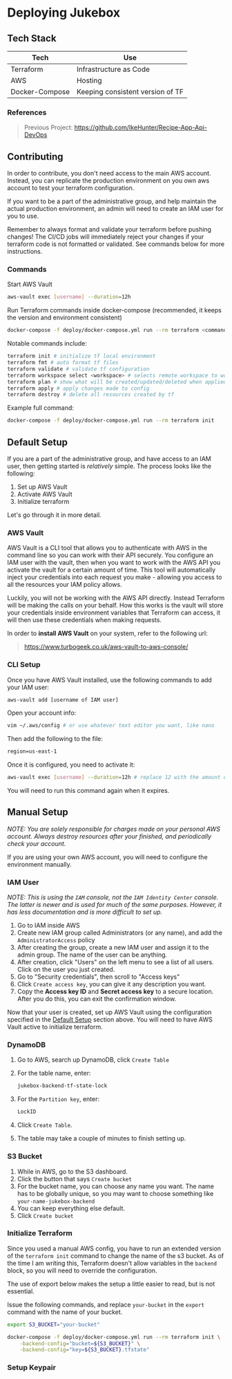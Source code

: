 # Deploying Jukebox

## Tech Stack

| Tech           | Use                              |
| -------------- | -------------------------------- |
| Terraform      | Infrastructure as Code           |
| AWS            | Hosting                          |
| Docker-Compose | Keeping consistent version of TF |

### References

> Previous Project: <https://github.com/IkeHunter/Recipe-App-Api-DevOps>

## Contributing

In order to contribute, you don't need access to the main AWS account. Instead, you can replicate the production environment on you own aws account to test your terraform configuration.

If you want to be a part of the administrative group, and help maintain the actual production environment, an admin will need to create an IAM user for you to use.

Remember to always format and validate your terraform before pushing changes! The CI/CD jobs will immediately reject your changes if your terraform code is not formatted or validated. See commands below for more instructions.

### Commands

Start AWS Vault

```sh
aws-vault exec [username] --duration=12h
```

Run Terraform commands inside docker-compose (recommended, it keeps the version and environment consistent)

```sh
docker-compose -f deploy/docker-compose.yml run --rm terraform <command>
```

Notable commands include:

```sh
terraform init # initialize tf local environment
terraform fmt # auto format tf files
terraform validate # validate tf configuration
terraform workspace select <workspace> # selects remote workspace to work in
terraform plan # show what will be created/updated/deleted when applied
terraform apply # apply changes made to config
terraform destroy # delete all resources created by tf
```

Example full command:

```sh
docker-compose -f deploy/docker-compose.yml run --rm terraform init
```

## Default Setup

If you are a part of the administrative group, and have access to an IAM user, then getting started is *relatively* simple. The process looks like the following:

1. Set up AWS Vault
2. Activate AWS Vault
3. Initialize terraform

Let's go through it in more detail.

### AWS Vault

AWS Vault is a CLI tool that allows you to authenticate with AWS in the command line so you can work with their API securely. You configure an IAM user with the vault, then when you want to work with the AWS API you activate the vault for a certain amount of time. This tool will automatically inject your credentials into each request you make - allowing you access to all the resources your IAM policy allows.

Luckily, you will not be working with the AWS API directly. Instead Terraform will be making the calls on your behalf. How this works is the vault will store your credentials inside environment variables that Terraform can access, it will then use these credentials when making requests.

In order to **install AWS Vault** on your system, refer to the following url:

> <https://www.turbogeek.co.uk/aws-vault-to-aws-console/>

### CLI Setup

Once you have AWS Vault installed, use the following commands to add your IAM user:

```sh
aws-vault add [username of IAM user]
```

Open your account info:

```sh
vim ~/.aws/config # or use whatever text editor you want, like nano
```

Then add the following to the file:

```txt
region=us-east-1
```

Once it is configured, you need to activate it:

```sh
aws-vault exec [username] --duration=12h # replace 12 with the amount of hours you need it open for
```

You will need to run this command again when it expires.

## Manual Setup

*NOTE: You are solely responsible for charges made on your personal AWS account. Always destroy resources after your finished, and periodically check your account.*

If you are using your own AWS account, you will need to configure the environment manually.

### IAM User

*NOTE: This is using the `IAM` console, not the `IAM Identity Center` console. The latter is newer and is used for much of the same purposes. However, it has less documentation and is more difficult to set up.*

1. Go to IAM inside AWS
2. Create new IAM group called Administrators (or any name), and add the `AdministratorAccess` policy
3. After creating the group, create a new IAM user and assign it to the admin group. The name of the user can be anything.
4. After creation, click "Users" on the left menu to see a list of all users. Click on the user you just created.
5. Go to "Security credentials", then scroll to "Access keys"
6. Click `Create access key`, you can give it any description you want.
7. Copy the **Access key ID** and **Secret access key** to a secure location. After you do this, you can exit the confirmation window.

Now that your user is created, set up AWS Vault using the configuration specified in the [Default Setup](#default-setup) section above. You will need to have AWS Vault active to initialize terraform.

### DynamoDB

1. Go to AWS, search up DynamoDB, click `Create Table`
2. For the table name, enter:

    ```txt
    jukebox-backend-tf-state-lock
    ```

3. For the `Partition key`, enter:

    ```txt
    LockID
    ```

4. Click `Create Table`.
5. The table may take a couple of minutes to finish setting up.

### S3 Bucket

1. While in AWS, go to the S3 dashboard.
2. Click the button that says `Create bucket`
3. For the bucket name, you can choose any name you want. The name has to be globally unique, so you may want to choose something like `your-name-jukebox-backend`
4. You can keep everything else default.
5. Click `Create bucket`

### Initialize Terraform

Since you used a manual AWS config, you have to run an extended version of the `terraform init` command to change the name of the s3 bucket. As of the time I am writing this, Terraform doesn't allow variables in the `backend` block, so you will need to override the configuration.

The use of export below makes the setup a little easier to read, but is not essential.

Issue the following commands, and replace `your-bucket` in the `export` command with the name of your bucket.

```sh
export S3_BUCKET="your-bucket"

docker-compose -f deploy/docker-compose.yml run --rm terraform init \
    -backend-config="bucket=${S3_BUCKET}" \
    -backend-config="key=${S3_BUCKET}.tfstate"
```

### Setup Keypair


